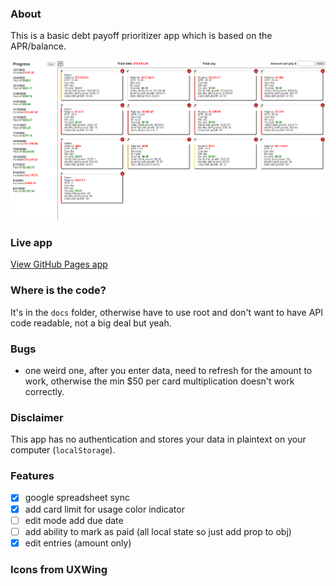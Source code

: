 ### About

This is a basic debt payoff prioritizer app which is based on the APR/balance.

<img src="./ui-update-12072022.png" width="800"/>

### Live app
[View GitHub Pages app](https://jdc-cunningham.github.io/debt-payment-prioritizer/)

### Where is the code?

It's in the `docs` folder, otherwise have to use root and don't want to have API code readable, not a big deal but yeah.

### Bugs
* one weird one, after you enter data, need to refresh for the amount to work, otherwise the min $50 per card multiplication doesn't work correctly.
### Disclaimer
This app has no authentication and stores your data in plaintext on your computer (`localStorage`).

### Features
- [x] google spreadsheet sync
- [x] add card limit for usage color indicator
- [ ] edit mode add due date
- [ ] add ability to mark as paid (all local state so just add prop to obj)
- [x] edit entries (amount only)

### Icons from UXWing